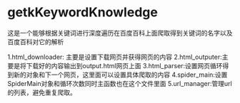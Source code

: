 # getkKeywordKnowledge
这是一个能够根据关键词进行深度遍历在百度百科上面爬取得到关键词的名字以及百度百科对它的解析

1.html_downloader: 主要是设置下载网页并获得网页的内容
2.html_outputer:主要是将下载好的内容输出到output.html网页上面
3.html_parser:设置网页循环得到新的对象和下一个网页，这里面可以设置具体爬取的内容
4.spider_main:设置SpiderMain对象和循环次数同时主函数也在这个文件里面
5.url_manager:管理url的列表，避免重复爬取。
